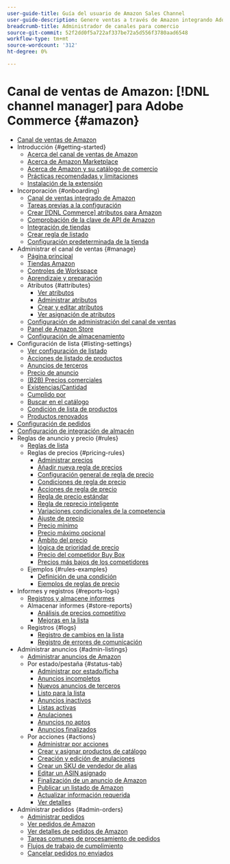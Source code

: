 ```yaml
---
user-guide-title: Guía del usuario de Amazon Sales Channel
user-guide-description: Genere ventas a través de Amazon integrando Adobe Commerce o Magento Open Source con su [!DNL Amazon Seller Central] cuenta.
breadcrumb-title: Administrador de canales para comercio
source-git-commit: 52f2dd0f5a722af337be72a5d556f3780aad6548
workflow-type: tm+mt
source-wordcount: '312'
ht-degree: 0%

---
```



# Canal de ventas de Amazon: [!DNL channel manager] para Adobe Commerce {#amazon}

- [Canal de ventas de Amazon](overview.md)
- Introducción {#getting-started}
   - [Acerca del canal de ventas de Amazon](about-amazon-sales-channel.md)
   - [Acerca de Amazon Marketplace](about-amazon-marketplace.md)
   - [Acerca de Amazon y su catálogo de comercio](about-listings-and-catalog.md)
   - [Prácticas recomendadas y limitaciones](amazon-best-practices.md)
   - [Instalación de la extensión](install.md)
- Incorporación {#onboarding}
   - [Canal de ventas integrado de Amazon](amazon-onboarding-home.md)
   - [Tareas previas a la configuración](amazon-pre-setup-tasks.md)
   - [Crear [!DNL Commerce] atributos para Amazon](ob-creating-magento-attributes.md)
   - [Comprobación de la clave de API de Amazon](amazon-verify-api-key.md)
   - [Integración de tiendas](store-integration.md)
   - [Crear regla de listado](ob-create-listing-rule.md)
   - [Configuración predeterminada de la tienda](default-store-settings.md)
- Administrar el canal de ventas {#manage}
   - [Página principal](amazon-sales-channel-home.md)
   - [Tiendas Amazon](managing-stores.md)
   - [Controles de Workspace](workspace-controls.md)
   - [Aprendizaje y preparación](learning-preparation.md)
   - Atributos {#attributes}
      - [Ver atributos](attributes-view.md)
      - [Administrar atributos](managing-attributes.md)
      - [Crear y editar atributos](creating-attributes.md)
      - [Ver asignación de atributos](amazon-matching-attributes-values.md)
   - [Configuración de administración del canal de ventas](sales-channel-settings.md)
   - [Panel de Amazon Store](amazon-store-dashboard.md)
   - [Configuración de almacenamiento](ob-store-review.md)
- Configuración de lista {#listing-settings}
   - [Ver configuración de listado](listing-settings.md)
   - [Acciones de listado de productos](product-listing-actions.md)
   - [Anuncios de terceros](third-party-listing-settings.md)
   - [Precio de anuncio](listing-price.md)
   - [(B2B) Precios comerciales](business-pricing.md)
   - [Existencias/Cantidad](stock-quantity.md)
   - [Cumplido por](fulfilled-by.md)
   - [Buscar en el catálogo](catalog-search.md)
   - [Condición de lista de productos](product-listing-condition.md)
   - [Productos renovados](renewed-products.md)
- [Configuración de pedidos](order-settings.md)
- [Configuración de integración de almacén](store-integration-settings.md)
- Reglas de anuncio y precio {#rules}
   - [Reglas de lista](listing-rules.md)
   - Reglas de precios {#pricing-rules}
      - [Administrar precios](pricing-products.md)
      - [Añadir nueva regla de precios](add-pricing-rule.md)
      - [Configuración general de regla de precio](pricing-rule-general-settings.md)
      - [Condiciones de regla de precio](pricing-rule-conditions.md)
      - [Acciones de regla de precio](pricing-rule-actions.md)
      - [Regla de precio estándar](standard-price-rules.md)
      - [Regla de reprecio inteligente](intelligent-repricing-rules.md)
      - [Variaciones condicionales de la competencia](competitor-conditional-variances.md)
      - [Ajuste de precio](price-adjustment.md)
      - [Precio mínimo](floor-price.md)
      - [Precio máximo opcional](optional-ceiling-price.md)
      - [Ámbito del precio](price-scope.md)
      - [lógica de prioridad de precio](price-priority-logic.md)
      - [Precio del competidor Buy Box](buy-box-competitor-pricing.md)
      - [Precios más bajos de los competidores](lowest-competitor-pricing.md)
   - Ejemplos {#rules-examples}
      - [Definición de una condición](ob-define-condition-example.md)
      - [Ejemplos de reglas de precio](price-rule-examples.md)
- Informes y registros {#reports-logs}
   - [Registros y almacene informes](amazon-logs-reports.md)
   - Almacenar informes {#store-reports}
      - [Análisis de precios competitivo](competitive-price-analysis.md)
      - [Mejoras en la lista](listing-improvements.md)
   - Registros {#logs}
      - [Registro de cambios en la lista](listing-changes-log.md)
      - [Registro de errores de comunicación](communication-errors-log.md)
- Administrar anuncios {#admin-listings}
   - [Administrar anuncios de Amazon](managing-product-listings.md)
   - Por estado/pestaña {#status-tab}
      - [Administrar por estado/ficha](managing-listings-by-tab.md)
      - [Anuncios incompletos](incomplete-listings.md)
      - [Nuevos anuncios de terceros](new-third-party-listings.md)
      - [Listo para la lista](ready-to-list.md)
      - [Anuncios inactivos](inactive-listings.md)
      - [Listas activas](active-listings.md)
      - [Anulaciones](overrides.md)
      - [Anuncios no aptos](ineligible-listings.md)
      - [Anuncios finalizados](ended-listings.md)
   - Por acciones {#actions}
      - [Administrar por acciones](managing-listings-by-action.md)
      - [Crear y asignar productos de catálogo](creating-assigning-catalog-products.md)
      - [Creación y edición de anulaciones](creating-editing-overrides.md)
      - [Crear un SKU de vendedor de alias](create-alias-seller-sku.md)
      - [Editar un ASIN asignado](edit-assigned-asin.md)
      - [Finalización de un anuncio de Amazon](end-listings-manually.md)
      - [Publicar un listado de Amazon](publish-listings-manually.md)
      - [Actualizar información requerida](amazon-manually-update-incomplete-listing.md)
      - [Ver detalles](product-listing-details.md)
- Administrar pedidos {#admin-orders}
   - [Administrar pedidos](managing-orders.md)
   - [Ver pedidos de Amazon](amazon-orders-all.md)
   - [Ver detalles de pedidos de Amazon](amazon-order-details.md)
   - [Tareas comunes de procesamiento de pedidos](common-order-processing.md)
   - [Flujos de trabajo de cumplimiento](fulfillment-workflows.md)
   - [Cancelar pedidos no enviados](cancel-unshipped-order.md)
